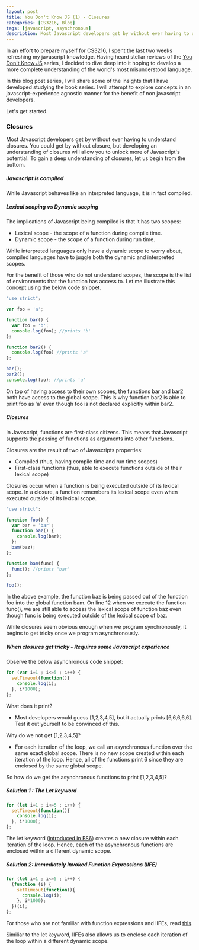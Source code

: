```yaml
---
layout: post
title: You Don't Know JS (1) - Closures
categories: [CS3216, Blog]
tags: [javascript, asynchronous]
description: Most Javascript developers get by without ever having to understand closures. You could get by without closure, but developing an understanding of closures will allow you to unlock more of Javascript's potential.
---
```


In an effort to prepare myself for CS3216, I spent the last two weeks refreshing my javascript knowledge. Having heard stellar reviews of the [You Don't Know JS](https://github.com/getify/You-Dont-Know-JS) series, I decided to dive deep into it hoping to develop a more complete understanding of the world's most misunderstood language.

In this blog post series, I will share some of the insights that I have developed studying the book series. I will attempt to explore concepts in an javascript-experience agnostic manner for the benefit of non javascript developers. 

Let's get started.



### Closures

Most Javascript developers get by without ever having to understand closures. You could get by without closure, but developing an understanding of closures will allow you to unlock more of Javascript's potential. To gain a deep understanding of closures, let us begin from the bottom.



##### Javascript is compiled

While Javascript behaves like an interpreted language, it is in fact compiled. 



##### Lexical scoping vs Dynamic scoping

The implications of Javascript being compiled is that it has two scopes:

- Lexical scope - the scope of a function during compile time. 
- Dynamic scope - the scope of a function during run time. 

While interpreted languages only have a dynamic scope to worry about, compiled languages have to juggle both the dynamic and interpreted scopes. 

For the benefit of those who do not understand scopes, the scope is the list of environments that the function has access to. Let me illustrate this concept using the below code snippet.

```javascript
"use strict";

var foo = 'a';

function bar() {
  var foo = 'b';
  console.log(foo); //prints 'b'
};

function bar2() {
  console.log(foo) //prints 'a'
};

bar();
bar2();
console.log(foo); //prints 'a'
```

On top of having access to their own scopes, the functions bar and bar2 both have access to the global scope. This is why function bar2 is able to print foo as 'a' even though foo is not declared explicitly within bar2. 



##### Closures

In Javascript, functions are first-class citizens. This means that Javascript supports the passing of functions as arguments into other functions.

Closures are the result of two of Javascripts properties:

- Compiled (thus, having compile time and run time scopes)
- First-class functions (thus, able to execute functions outside of their lexical scope)

Closures occur when a function is being executed outside of its lexical scope. In a closure, a function remembers its lexical scope even when executed outside of its lexical scope.

```javascript
"use strict";

function foo() {
  var bar = 'bar';
  function baz() {
    console.log(bar);
  };
  bam(baz);
};

function bam(func) {
  func(); //prints "bar"
};

foo();
```

In the above example, the function baz is being passed out of the function foo into the global function bam. On line 12 when we execute the function func(), we are still able to access the lexical scope of function baz even though func is being executed outside of the lexical scope of baz.

While closures seem obvious enough when we program synchronously, it begins to get tricky once we program asynchronously. 



##### When closures get tricky - Requires some Javascript experience

Observe the below asynchronous code snippet:

```javascript
for (var i=1 ; i<=5 ; i++) {
  setTimeout(function(){
    console.log(i);
  }, i*1000);
};
```

What does it print?

- Most developers would guess [1,2,3,4,5], but it actually prints [6,6,6,6,6]. Test it out yourself to be convinced of this.

Why do we not get [1,2,3,4,5]?

- For each iteration of the loop, we call an asynchronous function over the same exact global scope. There is no new scope created within each iteration of the loop. Hence, all of the functions print 6 since they are enclosed by the same global scope.

So how do we get the asynchronous functions to print [1,2,3,4,5]?



##### Solution 1 : The Let keyword

```javascript
for (let i=1 ; i<=5 ; i++) {
  setTimeout(function(){
    console.log(i);
  }, i*1000);
};
```

The let keyword ([introduced in ES6](https://github.com/lukehoban/es6features)) creates a new closure within each iteration of the loop. Hence, each of the asynchronous functions are enclosed within a different dynamic scope.



##### Solution 2: Immediately Invoked Function Expressions (IIFE)

```javascript
for (let i=1 ; i<=5 ; i++) {
  (function (i) {
    setTimeout(function(){
      console.log(i);
    }, i*1000);
  })(i);
};
```

For those who are not familiar with function expressions and IIFEs, read [this](http://adripofjavascript.com/blog/drips/an-introduction-to-iffes-immediately-invoked-function-expressions.html).

Similiar to the let keyword, IIFEs also allows us to enclose each iteration of the loop within a different dynamic scope.


